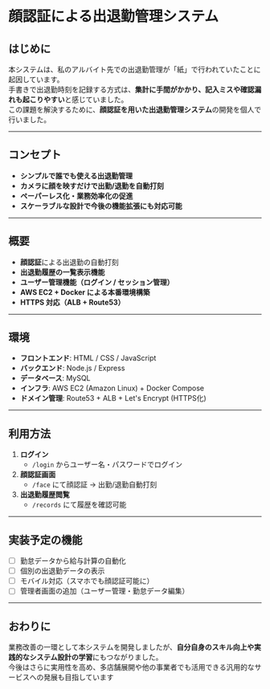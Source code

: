 # 顔認証による出退勤管理システム

## はじめに

本システムは、私のアルバイト先での出退勤管理が「紙」で行われていたことに起因しています。  
手書きで出退勤時刻を記録する方式は、**集計に手間がかかり、記入ミスや確認漏れも起こりやすい**と感じていました。  
この課題を解決するために、**顔認証を用いた出退勤管理システム**の開発を個人で行いました。

---

## コンセプト

- **シンプルで誰でも使える出退勤管理**
- **カメラに顔を映すだけで出勤/退勤を自動打刻**
- **ペーパーレス化・業務効率化の促進**
- **スケーラブルな設計で今後の機能拡張にも対応可能**

---

## 概要

- **顔認証**による出退勤の自動打刻  
- **出退勤履歴の一覧表示機能**  
- **ユーザー管理機能（ログイン / セッション管理）**  
- **AWS EC2 + Docker による本番環境構築**  
- **HTTPS 対応（ALB + Route53）**

---

## 環境

- **フロントエンド**: HTML / CSS / JavaScript 
- **バックエンド**: Node.js / Express
- **データベース**: MySQL
- **インフラ**: AWS EC2 (Amazon Linux) + Docker Compose
- **ドメイン管理**: Route53 + ALB + Let's Encrypt (HTTPS化)

---

## 利用方法

1. **ログイン**
    - `/login` からユーザー名・パスワードでログイン
2. **顔認証画面**
    - `/face` にて顔認証 → 出勤/退勤自動打刻
3. **出退勤履歴閲覧**
    - `/records` にて履歴を確認可能

---

## 実装予定の機能

- [ ] 勤怠データから給与計算の自動化
- [ ] 個別の出退勤データの表示
- [ ] モバイル対応（スマホでも顔認証可能に）
- [ ] 管理者画面の追加（ユーザー管理・勤怠データ編集）

---

## おわりに

業務改善の一環として本システムを開発しましたが、**自分自身のスキル向上や実践的なシステム設計の学習**にもつながりました。  
今後はさらに実用性を高め、多店舗展開や他の事業者でも活用できる汎用的なサービスへの発展も目指しています   
